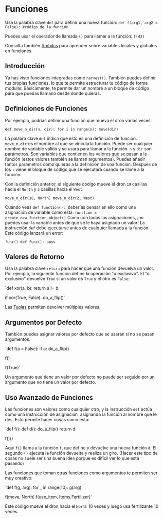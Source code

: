 # Funciones
Usa la palabra clave `def` para definir una nueva función:
`def f(arg1, arg2 = False):
	#código de la función`

Puedes usar el operador de llamada `()` para llamar a la función:
`f(42)`

Consulta también [Ámbitos](docs/scripting/scopes.md) para aprender sobre variables locales y globales en funciones.

## Introducción
Ya has visto funciones integradas como `harvest()`.
También puedes definir tus propias funciones, lo que te permite estructurar tu código de forma modular. Básicamente, te permite dar un nombre a un bloque de código para que puedas llamarlo desde donde quieras.

## Definiciones de Funciones
Por ejemplo, podrías definir una función que mueva el dron varias veces.

`def move_n_dir(n, dir):
	for i in range(n):
		move(dir)`

La palabra clave `def` indica que esto es una definición de función. 
`move_n_dir` es el nombre al que se vincula la función. Puede ser cualquier nombre de variable válido y se usará para llamar a la función.
`n` y `dir` son parámetros. Son variables que contienen los valores que se pasan a la función (estos valores también se llaman argumentos). Puedes añadir tantos parámetros como quieras a la definición de una función.
Después de los `:` viene el bloque de código que se ejecutará cuando se llame a la función.

Con la definición anterior, el siguiente código mueve el dron `10` casillas hacia el `North` y `2` casillas hacia el `West`.

`move_n_dir(10, North)
move_n_dir(2, West)`

Cuando veas `def function():`, deberías pensar en ello como una asignación de variable como esta:
`function = create_new_function_object()`
Como con todas las asignaciones, ¡no puedes usar la variable antes de que se le haya asignado un valor!
La instrucción `def` debe ejecutarse antes de cualquier llamada a la función.
Este código lanzará un error:

`func()
def func():
	pass`

## Valores de Retorno
Usa la palabra clave `return` para hacer que una función devuelva un valor. 
Por ejemplo, la siguiente función define la operación "o exclusivo". El "o exclusivo" devuelve `True` si un valor es `True` y el otro es `False`:

`def xor(a, b):
	return a != b

if xor(True, False):
	do_a_flip()`

Las [Tuplas](docs/scripting/tuples.md) permiten devolver múltiples valores.

## Argumentos por Defecto
También puedes asignar valores por defecto que se usarán si no se pasan argumentos.

`def f(a = False):
	if a:
		do_a_flip()

f()

f(True)`

Un argumento que tiene un valor por defecto no puede ser seguido por un argumento que no tiene un valor por defecto.

## Uso Avanzado de Funciones
Las funciones son valores como cualquier otro, y la instrucción `def` actúa como una instrucción de asignación, asignando la función al nombre que le des.
Esto permite hacer cosas como esta:

`def f():
	def d():
		do_a_flip()
	return d

f()()`

Aquí `f()` llama a la función `f`, que define y devuelve una nueva función `d`. El segundo `()` ejecuta la función devuelta y realiza un giro.
(Hacer este tipo de cosas no suele ser una buena idea porque es difícil ver lo que está pasando)

Las funciones que toman otras funciones como argumentos te permiten ser muy creativo:

`def f(g, arg):
	for _ in range(10):
		g(arg)

f(move, North)
f(use_item, Items.Fertilizer)`

Este código mueve el dron hacia el `North` 10 veces y luego usa fertilizante 10 veces.